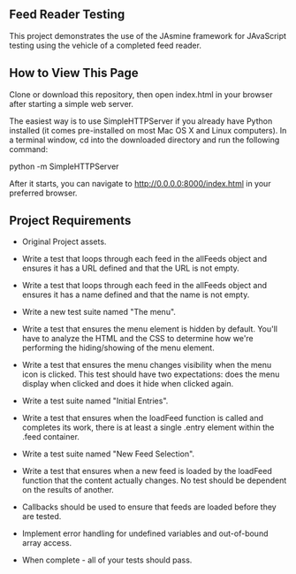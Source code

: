 ## Feed Reader Testing
This project demonstrates the use of the JAsmine framework for JAvaScript testing using the vehicle of a completed feed reader.

## How to View This Page
Clone or download this repository, then open index.html in your browser after starting a simple web server.

The easiest way is to use SimpleHTTPServer if you already have Python installed (it comes pre-installed on most Mac OS X and Linux computers). In a terminal window, cd into the downloaded directory and run the following command:

python -m SimpleHTTPServer

After it starts, you can navigate to http://0.0.0.0:8000/index.html in your preferred browser.


## Project Requirements
- Original Project assets.

- Write a test that loops through each feed in the allFeeds object and ensures it has a URL defined and that the URL is not empty.

- Write a test that loops through each feed in the allFeeds object and ensures it has a name defined and that the name is not empty.

- Write a new test suite named "The menu".

- Write a test that ensures the menu element is hidden by default. You'll have to analyze the HTML and the CSS to determine how we're performing the hiding/showing of the menu element.

- Write a test that ensures the menu changes visibility when the menu icon is clicked. This test should have two expectations: does the menu display when clicked and does it hide when clicked again.

- Write a test suite named "Initial Entries".

- Write a test that ensures when the loadFeed function is called and completes its work, there is at least a single .entry element within the .feed container.

- Write a test suite named "New Feed Selection".

- Write a test that ensures when a new feed is loaded by the loadFeed function that the content actually changes.
No test should be dependent on the results of another.

- Callbacks should be used to ensure that feeds are loaded before they are tested.

- Implement error handling for undefined variables and out-of-bound array access.

- When complete - all of your tests should pass.
